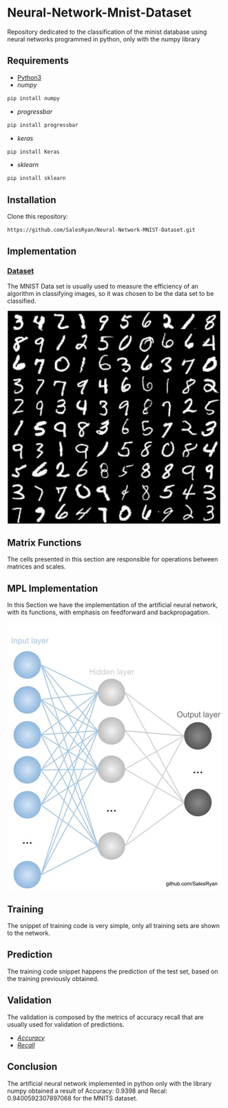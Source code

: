 # Neural-Network-Mnist-Dataset
Repository dedicated to the classification of the minist database using neural networks programmed in python, only with the numpy library

## Requirements
- [Python3](https://www.python.org/downloads/release/python-382/) 
- *numpy*
```bash
pip install numpy
```
- *progressbar*
```bash
pip install progressbar
```
- *keras*
```bash
pip install Keras
```
- *sklearn*
```bash
pip install sklearn
```

## Installation

Clone this repository:

```bash
https://github.com/SalesRyan/Neural-Network-MNIST-Dataset.git
```

## Implementation

### [Dataset](https://www.tensorflow.org/datasets/catalog/mnist)

The MNIST Data set is usually used to measure the efficiency of an algorithm in classifying images, so it was chosen to be the data set to be classified.

<p>
  <img src="exmnist.png" >
</p>


## Matrix Functions

The cells presented in this section are responsible for operations between matrices and scales.

## MPL Implementation

In this Section we have the implementation of the artificial neural network, with its functions, with emphasis on feedforward and backpropagation.

<p>
  <img src="MLP.jpg" >
</p>

## Training

The snippet of training code is very simple, only all training sets are shown to the network.

## Prediction

The training code snippet happens the prediction of the test set, based on the training previously obtained.

## Validation

The validation is composed by the metrics of accuracy recall that are usually used for validation of predictions.

- [*Accuracy*](https://scikit-learn.org/stable/modules/generated/sklearn.metrics.accuracy_score.html)
- [*Recall*](https://scikit-learn.org/stable/modules/generated/sklearn.metrics.recall_score.html)

## Conclusion

The artificial neural network implemented in python only with the library numpy obtained a result of Accuracy: 0.9398 and Recal: 0.9400592307897068 for the MNITS dataset.